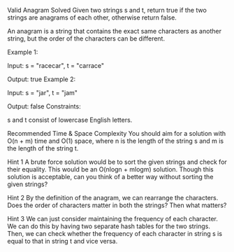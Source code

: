 Valid Anagram
Solved 
Given two strings s and t, return true if the two strings are anagrams of each other, otherwise return false.

An anagram is a string that contains the exact same characters as another string, but the order of the characters can be different.

Example 1:

Input: s = "racecar", t = "carrace"

Output: true
Example 2:

Input: s = "jar", t = "jam"

Output: false
Constraints:

s and t consist of lowercase English letters.


Recommended Time & Space Complexity
You should aim for a solution with O(n + m) time and O(1) space, where n is the length of the string s and m is the length of the string t.


Hint 1
A brute force solution would be to sort the given strings and check for their equality. This would be an O(nlogn + mlogm) solution. Though this solution is acceptable, can you think of a better way without sorting the given strings?


Hint 2
By the definition of the anagram, we can rearrange the characters. Does the order of characters matter in both the strings? Then what matters?


Hint 3
We can just consider maintaining the frequency of each character. We can do this by having two separate hash tables for the two strings. Then, we can check whether the frequency of each character in string s is equal to that in string t and vice versa.
